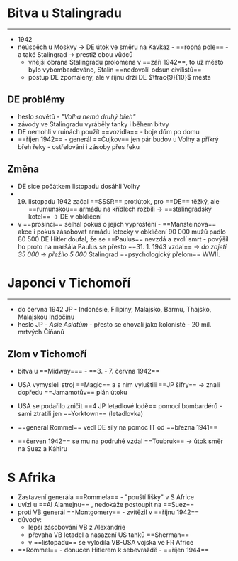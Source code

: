# Bitva u Stalingradu
---
- 1942
- neúspěch u Moskvy $\longrightarrow$ DE útok ve směru na Kavkaz - ==ropná pole== - a také Stalingrad  $\longrightarrow$ prestiž obou vůdců
	- vnější obrana Stalingradu prolomena v ==září 1942==, to už město bylo vybombardováno, Stalin ==nedovolil odsun civilistů==
	- postup DE zpomalený, ale v říjnu drží DE  $\frac{9}{10}$ města

## DE problémy
- heslo sovětů - _"Volha nemá druhý břeh"_
- závody ve Stalingradu vyráběly tanky i během bitvy
- DE nemohli v ruinách použít ==vozidla== - boje dům po domu
- ==říjen 1942== - generál ==Čujkov== jen pár budov u Volhy a příkrý břeh řeky - ostřelování i zásoby přes řeku

## Změna
- DE sice počátkem listopadu dosáhli Volhy
- 19. listopadu 1942 začal ==SSSR== protiútok, pro ==DE== těžký, ale ==rumunskou== armádu na křídlech rozbili  $\longrightarrow$ ==stalingradský kotel==  $\longrightarrow$ DE v obklíčení
- v ==prosinci==  selhal pokus o jejich vyproštění - ==Mansteinova== akce i pokus zásobovat armádu letecky
v obklíčení 90 000 mužů
padlo 80 500 DE
Hitler doufal, že se ==Paulus== nevzdá a zvolí smrt - povýšil ho proto na maršála
Paulus se přesto ==31. 1. 1943 vzdal==  $\longrightarrow$ _do zajetí 35 000_  $\longrightarrow$ _přežilo 5 000_
Stalingrad ==psychologický přelom== WWII.

# Japonci v Tichomoří
---
- do června 1942 JP - Indonésie, Filipíny, Malajsko, Barmu, Thajsko, Malajskou Indočínu
- heslo JP - _Asie Asiatům_ - přesto se chovali jako kolonisté - 20 mil. mrtvých Číňanů

## Zlom v Tichomoří
- bitva u ==Midway=== - ==3. - 7. června 1942==
- USA vymysleli stroj ==Magic== a s ním vyluštili ==JP šifry==  $\longrightarrow$ znali dopředu ==Jamamotův== plán útoku
- USA se podařilo zničit ==4 JP letadlové lodě== pomocí bombardérů - sami ztratili jen ==Yorktown== (letadlovka)

- ==generál Rommel== vedl DE síly na pomoc IT od ==března 1941==
- ==červen 1942== se mu na podruhé vzdal ==Toubruk== $\longrightarrow$ útok směr na Suez a Káhiru

# S Afrika
- Zastavení generála ==Rommela== - "pouští lišky" v S Africe
- uvízl u ==Al Alamejnu== , nedokáže postoupit na ==Suez==
- proti VB generál ==Montgomery== - zvítězil v ==říjnu 1942==
- důvody:
	- lepší zásobování VB z Alexandrie
	- převaha VB letadel a nasazení US tanků ==Sherman==
	- v ==listopadu== se vylodila VB-USA vojska ve FR Africe
- ==Rommel== - donucen Hitlerem k sebevraždě - ==říjen 1944==